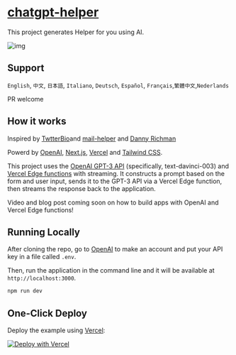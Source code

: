 # [chatgpt-helper](https://chat.aircode.dev)

This project generates Helper for you using AI.

![img](https://res.cloudinary.com/dxl1idlr5/image/upload/v1675322225/2023/02/d6ac6b1d3baaced408841f62fdfb4e5a.png)

## Support
`English`, `中文`, `日本語`, `Italiano`, `Deutsch`, `Español`, `Français`,`繁體中文`,`Nederlands` 

PR welcome

## How it works

Inspired by [TwtterBio](https://github.com/Nutlope/twitterbio)and [mail-helper](https://github.com/shengxinjing/email-helper) and [Danny Richman](https://twitter.com/DannyRichman/status/1598254671591723008?ref_src=twsrc%5Etfw%7Ctwcamp%5Etweetembed%7Ctwterm%5E1598254671591723008%7Ctwgr%5Eb7deab6eb03d86a1b9ac13f7e38cdeab57a40cbb%7Ctwcon%5Es1_&ref_url=https%3A%2F%2Fwww.buzzfeednews.com%2Farticle%2Ftomwarren%2Fai-app-dyslexic-email-writer-help)

Powerd by [OpenAI](https://openai.com/), [Next.js](https://nextjs.org/), [Vercel](https://vercel.com/) and [Tailwind CSS](https://tailwindcss.com/).

This project uses the [OpenAI GPT-3 API](https://openai.com/api/) (specifically, text-davinci-003) and [Vercel Edge functions](https://vercel.com/features/edge-functions) with streaming. It constructs a prompt based on the form and user input, sends it to the GPT-3 API via a Vercel Edge function, then streams the response back to the application.

Video and blog post coming soon on how to build apps with OpenAI and Vercel Edge functions!

## Running Locally

After cloning the repo, go to [OpenAI](https://beta.openai.com/account/api-keys) to make an account and put your API key in a file called `.env`.

Then, run the application in the command line and it will be available at `http://localhost:3000`.

```bash
npm run dev
```

## One-Click Deploy

Deploy the example using [Vercel](https://vercel.com?utm_source=github&utm_medium=readme&utm_campaign=vercel-examples):

[![Deploy with Vercel](https://vercel.com/button)](https://vercel.com/new/clone?repository-url=https://github.com/Thecosy/chatgpt-helper&env=OPENAI_API_KEY&project-name=chatgpt-helper&repo-name=chatgpthelper)

<!-- https://www.seotraininglondon.org/gpt3-business-email-generator/ -->
